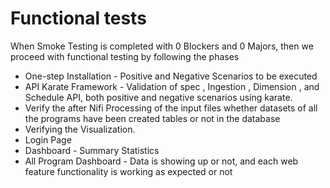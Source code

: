 # Functional tests

When Smoke Testing is completed with 0 Blockers and 0 Majors, then we proceed with functional testing by following the phases&#x20;

* One-step Installation - Positive and Negative Scenarios to be executed
* API Karate Framework - Validation of spec , Ingestion , Dimension , and Schedule API, both positive and negative scenarios using karate.&#x20;
* Verify the after Nifi Processing of the input files whether datasets of all the programs have been created tables or not in the database&#x20;
* Verifying the Visualization.&#x20;
* Login Page&#x20;
* Dashboard - Summary Statistics&#x20;
* All Program Dashboard - Data is showing up or not, and each web feature functionality is working as expected or not
